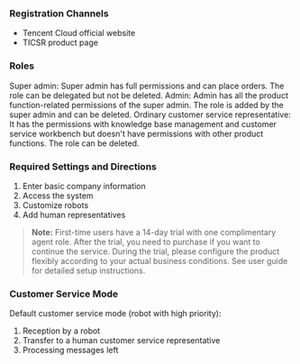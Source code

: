 ### Registration Channels
- Tencent Cloud official website
- TICSR product page

### Roles 
Super admin: Super admin has full permissions and can place orders. The role can be delegated but not be deleted.
Admin: Admin has all the product function-related permissions of the super admin. The role is added by the super admin and can be deleted. 
Ordinary customer service representative: It has the permissions with knowledge base management and customer service workbench but doesn't have permissions with other product functions. The role can be deleted. 

### Required Settings and Directions
1. Enter basic company information
2. Access the system
3. Customize robots
4. Add human representatives 

>**Note:**
First-time users have a 14-day trial with one complimentary agent role. After the trial, you need to purchase if you want to continue the service. During the trial, please configure the product flexibly according to your actual business conditions. See user guide for detailed setup instructions.

### Customer Service Mode
 Default customer service mode (robot with high priority):
 1. Reception by a robot
 2. Transfer to a human customer service representative
 3. Processing messages left
